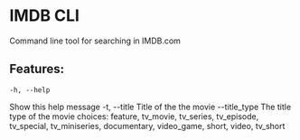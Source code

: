 # IMDB CLI

Command line tool for searching in IMDB.com

## Features:
```
-h, --help
```
Show this help message
-t, --title         Title of the the movie
--title_type        The title type of the movie
  choices: feature, tv_movie, tv_series, tv_episode, tv_special, tv_miniseries, documentary, video_game, short, video, tv_short


